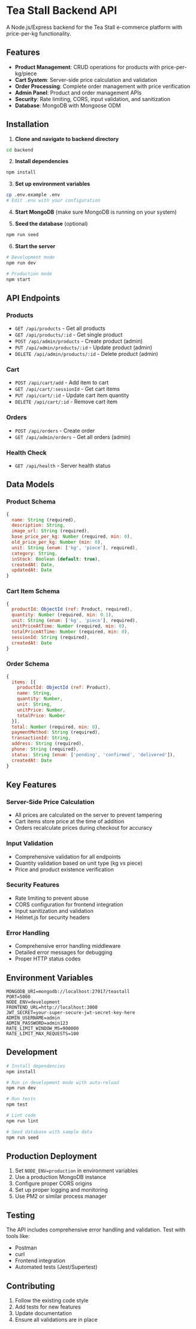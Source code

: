 # Tea Stall Backend API

A Node.js/Express backend for the Tea Stall e-commerce platform with price-per-kg functionality.

## Features

- **Product Management**: CRUD operations for products with price-per-kg/piece
- **Cart System**: Server-side price calculation and validation
- **Order Processing**: Complete order management with price verification
- **Admin Panel**: Product and order management APIs
- **Security**: Rate limiting, CORS, input validation, and sanitization
- **Database**: MongoDB with Mongoose ODM

## Installation

1. **Clone and navigate to backend directory**

```bash
cd backend
```

2. **Install dependencies**

```bash
npm install
```

3. **Set up environment variables**

```bash
cp .env.example .env
# Edit .env with your configuration
```

4. **Start MongoDB** (make sure MongoDB is running on your system)

5. **Seed the database** (optional)

```bash
npm run seed
```

6. **Start the server**

```bash
# Development mode
npm run dev

# Production mode
npm start
```

## API Endpoints

### Products
- `GET /api/products` - Get all products
- `GET /api/products/:id` - Get single product
- `POST /api/admin/products` - Create product (admin)
- `PUT /api/admin/products/:id` - Update product (admin)
- `DELETE /api/admin/products/:id` - Delete product (admin)

### Cart
- `POST /api/cart/add` - Add item to cart
- `GET /api/cart/:sessionId` - Get cart items
- `PUT /api/cart/:id` - Update cart item quantity
- `DELETE /api/cart/:id` - Remove cart item

### Orders
- `POST /api/orders` - Create order
- `GET /api/admin/orders` - Get all orders (admin)

### Health Check
- `GET /api/health` - Server health status

## Data Models

### Product Schema
```javascript
{
  name: String (required),
  description: String,
  image_url: String (required),
  base_price_per_kg: Number (required, min: 0),
  old_price_per_kg: Number (min: 0),
  unit: String (enum: ['kg', 'piece'], required),
  category: String,
  inStock: Boolean (default: true),
  createdAt: Date,
  updatedAt: Date
}
```

### Cart Item Schema
```javascript
{
  productId: ObjectId (ref: Product, required),
  quantity: Number (required, min: 0.1),
  unit: String (enum: ['kg', 'piece'], required),
  unitPriceAtTime: Number (required, min: 0),
  totalPriceAtTime: Number (required, min: 0),
  sessionId: String (required),
  createdAt: Date
}
```

### Order Schema
```javascript
{
  items: [{
    productId: ObjectId (ref: Product),
    name: String,
    quantity: Number,
    unit: String,
    unitPrice: Number,
    totalPrice: Number
  }],
  total: Number (required, min: 0),
  paymentMethod: String (required),
  transactionId: String,
  address: String (required),
  phone: String (required),
  status: String (enum: ['pending', 'confirmed', 'delivered']),
  createdAt: Date
}
```

## Key Features

### Server-Side Price Calculation
- All prices are calculated on the server to prevent tampering
- Cart items store price at the time of addition
- Orders recalculate prices during checkout for accuracy

### Input Validation
- Comprehensive validation for all endpoints
- Quantity validation based on unit type (kg vs piece)
- Price and product existence verification

### Security Features
- Rate limiting to prevent abuse
- CORS configuration for frontend integration
- Input sanitization and validation
- Helmet.js for security headers

### Error Handling
- Comprehensive error handling middleware
- Detailed error messages for debugging
- Proper HTTP status codes

## Environment Variables

```env
MONGODB_URI=mongodb://localhost:27017/teastall
PORT=5000
NODE_ENV=development
FRONTEND_URL=http://localhost:3000
JWT_SECRET=your-super-secure-jwt-secret-key-here
ADMIN_USERNAME=admin
ADMIN_PASSWORD=admin123
RATE_LIMIT_WINDOW_MS=900000
RATE_LIMIT_MAX_REQUESTS=100
```

## Development

```bash
# Install dependencies
npm install

# Run in development mode with auto-reload
npm run dev

# Run tests
npm test

# Lint code
npm run lint

# Seed database with sample data
npm run seed
```

## Production Deployment

1. Set `NODE_ENV=production` in environment variables
2. Use a production MongoDB instance
3. Configure proper CORS origins
4. Set up proper logging and monitoring
5. Use PM2 or similar process manager

## Testing

The API includes comprehensive error handling and validation. Test with tools like:
- Postman
- curl
- Frontend integration
- Automated tests (Jest/Supertest)

## Contributing

1. Follow the existing code style
2. Add tests for new features
3. Update documentation
4. Ensure all validations are in place